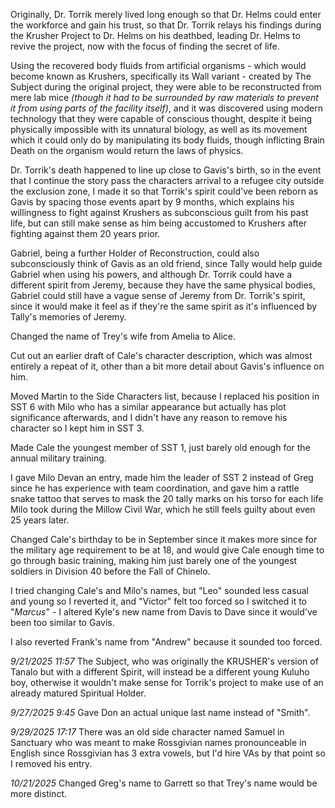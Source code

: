 Originally, Dr. Torrik merely lived long enough so that Dr. Helms could enter the workforce and gain his trust, so that Dr. Torrik relays his findings during the Krusher Project to Dr. Helms on his deathbed, leading Dr. Helms to revive the project, now with the focus of finding the secret of life.

Using the recovered body fluids from artificial organisms - which would become known as Krushers, specifically its Wall variant - created by The Subject during the original project, they were able to be reconstructed from mere lab mice _(though it had to be surrounded by raw materials to prevent it from using parts of the facility itself)_, and it was discovered using modern technology that they were capable of conscious thought, despite it being physically impossible with its unnatural biology, as well as its movement which it could only do by manipulating its body fluids, though inflicting Brain Death on the organism would return the laws of physics.

Dr. Torrik's death happened to line up close to Gavis's birth, so in the event that I continue the story pass the characters arrival to a refugee city outside the exclusion zone, I made it so that Torrik's spirit could've been reborn as Gavis by spacing those events apart by 9 months, which explains his willingness to fight against Krushers as subconscious guilt from his past life, but can still make sense as him being accustomed to Krushers after fighting against them 20 years prior.

Gabriel, being a further Holder of Reconstruction, could also subconsciously think of Gavis as an old friend, since Tally would help guide Gabriel when using his powers, and although Dr. Torrik could have a different spirit from Jeremy, because they have the same physical bodies, Gabriel could still have a vague sense of Jeremy from Dr. Torrik's spirit, since it would make it feel as if they're the same spirit as it's influenced by Tally's memories of Jeremy.

Changed the name of Trey's wife from Amelia to Alice.

Cut out an earlier draft of Cale's character description, which was almost entirely a repeat of it, other than a bit more detail about Gavis's influence on him.

Moved Martin to the Side Characters list, because I replaced his position in SST 6 with Milo who has a similar appearance but actually has plot significance afterwards, and I didn't have any reason to remove his character so I kept him in SST 3.

Made Cale the youngest member of SST 1, just barely old enough for the annual military training.

I gave Milo Devan an entry, made him the leader of SST 2 instead of Greg since he has experience with team coordination, and gave him a rattle snake tattoo that serves to mask the 20 tally marks on his torso for each life Milo took during the Millow Civil War, which he still feels guilty about even 25 years later.

Changed Cale's birthday to be in September since it makes more since for the military age requirement to be at 18, and would give Cale enough time to go through basic training, making him just barely one of the youngest soldiers in Division 40 before the Fall of Chinelo.

I tried changing Cale's and Milo's names, but "Leo" sounded less casual and young so I reverted it, and "Victor" felt too forced so I switched it to "_Marcus_" - I altered Kyle's new name from Davis to Dave since it would've been too similar to Gavis.

I also reverted Frank's name from "Andrew" because it sounded too forced.

_9/21/2025 11:57_
The Subject, who was originally the KRUSHER's version of Tanalo but with a different Spirit, will instead be a different young Kuluho boy, otherwise it wouldn't make sense for Torrik's project to make use of an already matured Spiritual Holder.

_9/27/2025 9:45_
Gave Don an actual unique last name instead of "Smith".

_9/29/2025 17:17_
There was an old side character named Samuel in Sanctuary who was meant to make Rossgivian names pronounceable in English since Rossgivian has 3 extra vowels, but I'd hire VAs by that point so I removed his entry.

_10/21/2025_
Changed Greg's name to Garrett so that Trey's name would be more distinct.
